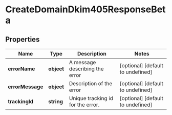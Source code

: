 # CreateDomainDkim405ResponseBeta

## Properties

Name | Type | Description | Notes
------------ | ------------- | ------------- | -------------
**errorName** | **object** | A message describing the error | [optional] [default to undefined]
**errorMessage** | **object** | Description of the error | [optional] [default to undefined]
**trackingId** | **string** | Unique tracking id for the error. | [optional] [default to undefined]


